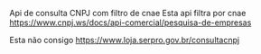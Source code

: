 Api de consulta CNPJ com filtro de cnae
Esta api filtra por cnae
https://www.cnpj.ws/docs/api-comercial/pesquisa-de-empresas

Esta não consigo 
https://www.loja.serpro.gov.br/consultacnpj
